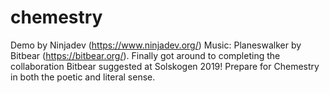 # chemestry
Demo by Ninjadev (https://www.ninjadev.org/) Music: Planeswalker by Bitbear (https://bitbear.org/). Finally got around to completing the collaboration Bitbear suggested at Solskogen 2019! Prepare for Chemestry in both the poetic and literal sense.
